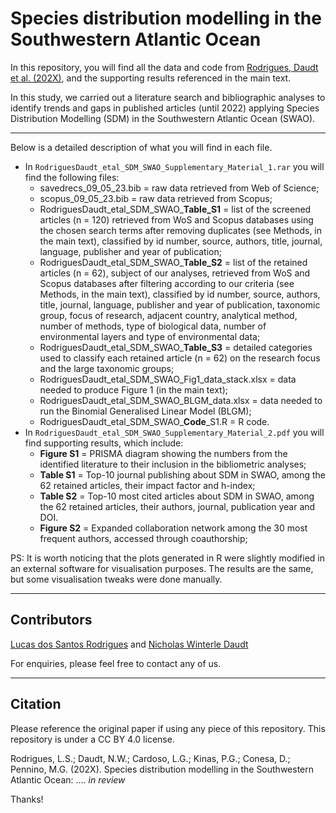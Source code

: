 # Species distribution modelling in the Southwestern Atlantic Ocean

In this repository, you will find all the data and code from [Rodrigues, Daudt et al. (202X)](https://github.com/lvcasrodrigues/RodriguesDaudt_SDM_SWAO#citation), and the supporting results referenced in the main text.

In this study, we carried out a literature search and bibliographic analyses to identify trends and gaps in published articles (until 2022) applying Species Distribution Modelling (SDM) in the Southwestern Atlantic Ocean (SWAO). 

***
Below is a detailed description of what you will find in each file.

* In `RodriguesDaudt_etal_SDM_SWAO_Supplementary_Material_1.rar` you will find the following files:
  * savedrecs_09_05_23.bib = raw data retrieved from Web of Science;
  * scopus_09_05_23.bib = raw data retrieved from Scopus;
  * RodriguesDaudt_etal_SDM_SWAO_**Table_S1** = list of the screened articles (n = 120) retrieved from WoS and Scopus databases using the chosen search terms after removing duplicates (see Methods, in the main text), classified by id number, source, authors, title, journal, language, publisher and year of publication;
  * RodriguesDaudt_etal_SDM_SWAO_**Table_S2** = list of the retained articles (n = 62), subject of our analyses, retrieved from WoS and Scopus databases after filtering according to our criteria (see Methods, in the main text), classified by id number, source, authors, title, journal, language, publisher and year of publication, taxonomic group, focus of research, adjacent country, analytical method, number of methods, type of biological data, number of environmental layers and type of environmental data;
  * RodriguesDaudt_etal_SDM_SWAO_**Table_S3** = detailed categories used to classify each retained article (n = 62) on the research focus and the large taxonomic groups;
  * RodriguesDaudt_etal_SDM_SWAO_Fig1_data_stack.xlsx = data needed to produce Figure 1 (in the main text);
  * RodriguesDaudt_etal_SDM_SWAO_BLGM_data.xlsx = data needed to run the Binomial Generalised Linear Model (BLGM);
  * RodriguesDaudt_etal_SDM_SWAO_**Code**_S1.R = R code.
* In `RodriguesDaudt_etal_SDM_SWAO_Supplementary_Material_2.pdf` you will find supporting results, which include:
  * **Figure S1** = PRISMA diagram showing the numbers from the identified literature to their inclusion in the bibliometric analyses;
  * **Table S1** = Top-10 journal publishing about SDM in SWAO, among the 62 retained articles, their impact factor and h-index;
  * **Table S2** = Top-10 most cited articles about SDM in SWAO, among the 62 retained articles, their authors, journal, publication year and DOI.
  * **Figure S2** = Expanded collaboration network among the 30 most frequent authors, accessed through coauthorship;

PS: It is worth noticing that the plots generated in R were slightly modified in an external software for visualisation purposes. The results are the same, but some visualisation tweaks were done manually.

***
## Contributors

[Lucas dos Santos Rodrigues](https://github.com/lvcasrodrigues) and [Nicholas Winterle Daudt](https://github.com/nwdaudt)

For enquiries, please feel free to contact any of us.

***
## Citation
Please reference the original paper if using any piece of this repository. This repository is under a CC BY 4.0 license.

Rodrigues, L.S.; Daudt, N.W.; Cardoso, L.G.; Kinas, P.G.; Conesa, D.; Pennino, M.G. (202X). Species distribution modelling in the Southwestern Atlantic Ocean: .... *in review*

Thanks!
